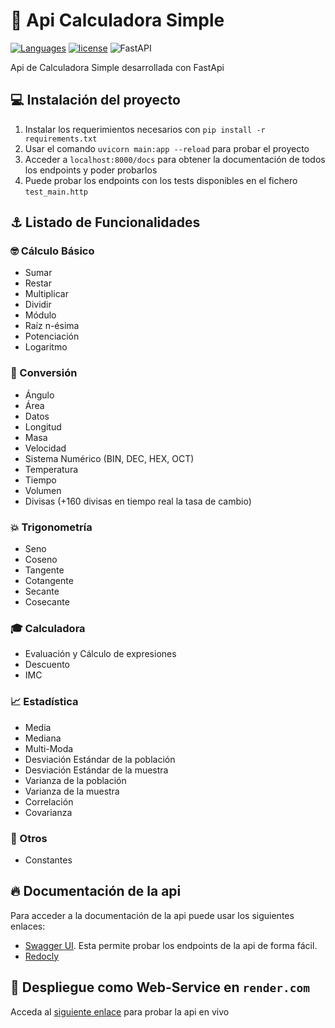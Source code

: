 # 🚀 Api Calculadora Simple
[![Languages](https://img.shields.io/github/languages/top/EduardoProfe666/fastapi-calculadora?color=blue&style=for-the-badge)](https://github.com/EduardoProfe666/fastapi-calculadora)
[![license](https://img.shields.io/badge/license-MIT-purple.svg?style=for-the-badge)](https://tlo.mit.edu/learn-about-intellectual-property/software-and-open-source-licensing/open-source-licensing)
![FastAPI](https://img.shields.io/badge/FastAPI-005571?style=for-the-badge&logo=fastapi)

Api de Calculadora Simple desarrollada con FastApi 

## 💻 Instalación del proyecto
1. Instalar los requerimientos necesarios con `pip install -r requirements.txt`
2. Usar el comando `uvicorn main:app --reload` para probar el proyecto
3. Acceder a `localhost:8000/docs` para obtener la documentación de todos los endpoints y poder probarlos
4. Puede probar los endpoints con los tests disponibles en el fichero `test_main.http`

## ⚓ Listado de Funcionalidades
### 🤓 Cálculo Básico
- Sumar
- Restar
- Multiplicar
- Dividir
- Módulo
- Raíz n-ésima 
- Potenciación
- Logaritmo

### 🤖 Conversión
- Ángulo
- Área
- Datos
- Longitud
- Masa
- Velocidad
- Sistema Numérico (BIN, DEC, HEX, OCT)
- Temperatura
- Tiempo
- Volumen
- Divisas (+160 divisas en tiempo real la tasa de cambio)

### 💥 Trigonometría
- Seno
- Coseno
- Tangente
- Cotangente
- Secante
- Cosecante

### 🎓 Calculadora
- Evaluación y Cálculo de expresiones
- Descuento
- IMC

### 📈 Estadística
- Media
- Mediana
- Multi-Moda
- Desviación Estándar de la población
- Desviación Estándar de la muestra
- Varianza de la población
- Varianza de la muestra
- Correlación
- Covarianza

### 🎈 Otros
- Constantes

## 🔥 Documentación de la api
Para acceder a la documentación de la api puede usar los siguientes enlaces:
- [Swagger UI](https://fastapi-calculadora.onrender.com/docs). Esta permite probar los endpoints de la api de forma fácil.
- [Redocly](https://fastapi-calculadora.onrender.com/redoc)

## 🛫 Despliegue como Web-Service en `render.com`
Acceda al [siguiente enlace](https://fastapi-calculadora.onrender.com) para probar la api en vivo

